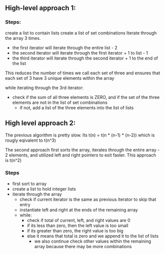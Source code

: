 ## High-level approach 1:


### Steps: 
create a list to contain lists
create a list of set combinations
Iterate through the array 3 times.
- the first iterator will iterate through the entire list - 2
- the second iterator will iterate through the first iterator + 1 to list - 1
- the third iterator will iterate through the second iterator + 1 to the end of the list

This reduces the number of times we call each set of three and ensures that each set of 3 have 3 unique elements within the array

while iterating through the 3rd iterator:
- check if the sum of all three elements is ZERO, and if the set of the three elements are not in the list of set combinations
    - if not, add a list of the three elements into the list of lists

## High level approach 2:

The previous algorithm is pretty slow. Its t(n) = t(n * (n-1) * (n-2)) which is rougly eqivalent to t(n^3)

The second approach first sorts the array, iterates through the entire array - 2 elements, and utilized left and right pointers to exit faster. This approach is t(n^2)

### Steps
- first sort to array
- create a list to hold integer lists
- iterate through the array
    - check if current iterator is the same as previous iterator to skip that entry
    - instantiate left and right at the ends of the remaining array
    - while:
        - check if total of current, left, and right values are 0
        - if its less than zero, then the left value is too small
        - if its greater than zero, the right value is too big
        - else it means that total is zero and we append it to the list of lists
            - we also continue check other values within the remaining array because there may be more combinations